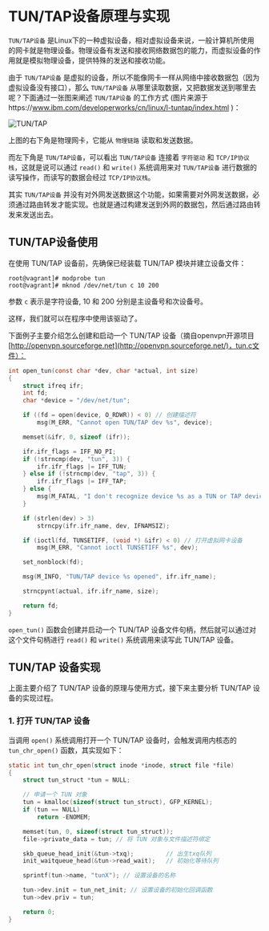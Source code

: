 # TUN/TAP设备原理与实现

`TUN/TAP设备` 是Linux下的一种虚拟设备，相对虚拟设备来说，一般计算机所使用的网卡就是物理设备。物理设备有发送和接收网络数据包的能力，而虚拟设备的作用就是模拟物理设备，提供特殊的发送和接收功能。

由于 `TUN/TAP设备` 是虚拟的设备，所以不能像网卡一样从网络中接收数据包（因为虚拟设备没有接口），那么 `TUN/TAP设备` 从哪里读取数据，又把数据发送到哪里去呢？下面通过一张图来阐述 `TUN/TAP设备` 的工作方式 (图片来源于https://www.ibm.com/developerworks/cn/linux/l-tuntap/index.html )：

![TUN/TAP](https://www.ibm.com/developerworks/cn/linux/l-tuntap/images/image002.jpg)

上图的右下角是物理网卡，它能从 `物理链路` 读取和发送数据。

而左下角是 `TUN/TAP设备`，可以看出 `TUN/TAP设备` 连接着 `字符驱动` 和 `TCP/IP协议栈`，这就是说可以通过 `read()` 和 `write()` 系统调用来对 `TUN/TAP设备` 进行数据的读写操作，而读写的数据会经过 `TCP/IP协议栈`。

其实 `TUN/TAP设备` 并没有对外网发送数据这个功能，如果需要对外网发送数据，必须通过路由转发才能实现。也就是通过构建发送到外网的数据包，然后通过路由转发来发送出去。

## TUN/TAP设备使用

在使用 TUN/TAP 设备前，先确保已经装载 TUN/TAP 模块并建立设备文件：

```shell
root@vagrant]# modprobe tun
root@vagrant]# mknod /dev/net/tun c 10 200
```

参数 `c` 表示是字符设备, 10 和 200 分别是主设备号和次设备号。

这样，我们就可以在程序中使用该驱动了。

下面例子主要介绍怎么创建和启动一个 TUN/TAP 设备（摘自openvpn开源项目 [http://openvpn.sourceforge.net](http://openvpn.sourceforge.net/)，tun.c文件）：

```c
int open_tun(const char *dev, char *actual, int size)
{
    struct ifreq ifr;
    int fd;
    char *device = "/dev/net/tun";

    if ((fd = open(device, O_RDWR)) < 0) // 创建描述符
        msg(M_ERR, "Cannot open TUN/TAP dev %s", device);

    memset(&ifr, 0, sizeof (ifr));

    ifr.ifr_flags = IFF_NO_PI;
    if (!strncmp(dev, "tun", 3)) {  
        ifr.ifr_flags |= IFF_TUN;
    } else if (!strncmp(dev, "tap", 3)) {
        ifr.ifr_flags |= IFF_TAP;
    } else {
        msg(M_FATAL, "I don't recognize device %s as a TUN or TAP device", dev);
    }

    if (strlen(dev) > 3)
        strncpy(ifr.ifr_name, dev, IFNAMSIZ);

    if (ioctl(fd, TUNSETIFF, (void *) &ifr) < 0) // 打开虚拟网卡设备
        msg(M_ERR, "Cannot ioctl TUNSETIFF %s", dev);

    set_nonblock(fd);

    msg(M_INFO, "TUN/TAP device %s opened", ifr.ifr_name);

    strncpynt(actual, ifr.ifr_name, size);

    return fd;
}
```

`open_tun()` 函数会创建并启动一个 TUN/TAP 设备文件句柄，然后就可以通过对这个文件句柄进行 `read()` 和 `write()` 系统调用来读写此 TUN/TAP 设备。

## TUN/TAP 设备实现

上面主要介绍了 TUN/TAP 设备的原理与使用方式，接下来主要分析 TUN/TAP 设备的实现过程。

### 1. 打开 TUN/TAP 设备

当调用 `open()` 系统调用打开一个 TUN/TAP 设备时，会触发调用内核态的 `tun_chr_open()` 函数，其实现如下：

```c
static int tun_chr_open(struct inode *inode, struct file *file)
{
    struct tun_struct *tun = NULL;

    // 申请一个 TUN 对象
    tun = kmalloc(sizeof(struct tun_struct), GFP_KERNEL);
    if (tun == NULL)
        return -ENOMEM;

    memset(tun, 0, sizeof(struct tun_struct));
    file->private_data = tun; // 将 TUN 对象与文件描述符绑定

    skb_queue_head_init(&tun->txq);         // 出生txq队列
    init_waitqueue_head(&tun->read_wait);   // 初始化等待队列

    sprintf(tun->name, "tunX"); // 设置设备的名称

    tun->dev.init = tun_net_init; // 设置设备的初始化回调函数
    tun->dev.priv = tun;

    return 0;
}
```

